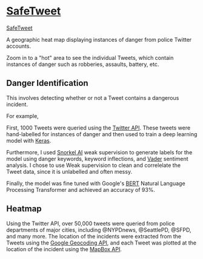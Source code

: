 # [SafeTweet](https://safteyai.web.app/)
[SafeTweet](https://safteyai.web.app/)

A geographic heat map displaying instances of danger from police Twitter accounts.

Zoom in to a "hot" area to see the individual Tweets, which contain instances of danger such as robberies, assaults, battery, etc.

## Danger Identification
This involves detecting whether or not a Tweet contains a dangerous incident.

For example, 

First, 1000 Tweets were queried using the [Twitter API](https://developer.twitter.com/en/docs). These tweets were hand-labelled for instances of danger and then used to train a deep learning model with [Keras](https://keras.io/).

Furthermore, I used [Snorkel AI](https://www.snorkel.org/) weak supervision to generate labels for the model using danger keywords, keyword inflections, and [Vader](https://pypi.org/project/vaderSentiment/) sentiment analysis. 
I chose to use Weak supervision to clean and correlelate the Tweet data, since it is unlabelled and often messy. 

Finally, the model was fine tuned with Google's [BERT](https://github.com/google-research/bert) Natural Language Processing Transformer and achieved an accuracy of 93%.

## Heatmap
Using the Twitter API, over 50,000 tweets were queried from police departments of major cities, including @NYPDnews, @SeattlePD, @SFPD, and many more. The location of the incidents were extracted from the Tweets using the [Google Geocoding API](https://developers.google.com/maps/documentation/geocoding/overview), and each Tweet was plotted at the location of the incident using the [MapBox API](https://docs.mapbox.com/mapbox-gl-js/example/heatmap-layer/).
